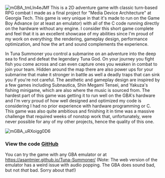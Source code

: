 ![mGBA_tmLln4eJMf](https://github.com/asantmier/Tuna-Summoner/assets/91630046/18396d1b-0185-4a7c-8995-095fb9d0cee6)
This is a 2D adventure game with classic turn-based RPG combat I made as a final project for "Media Device Architecture"
at Georgia Tech. This game is very unique in that it's made to run on the Game Boy Advance (or at least an emulator) with
all of the C code running directly on the hardware without any engine. I consider this short game complete and feel that
it is an excellent showcase of my abilities since I'm proud of my work on everything: the rendering, gameplay design, 
performance optimization, and how the art and sound complements the experience.

In Tuna Summoner you control a submarine on an adventure into the deep sea to find and defeat the legendary Tuna God.
On your journey you fight fish you come across and can even capture ones you weaken in combat to join your team. Hidden
around the map there are also power ups for your submarine that make it stronger in battle as well a deadly traps that
can sink you if you're not careful. The aesthetic and gameplay design are inspired by a few games including Subnautica, 
Shin Megami Tensei, and Yakuza's fishing minigame, which are also where the music is sourced from. The hardest part of 
this game was getting it to run well on the GBA's hardware and I'm very proud of how well designed and optimized my code
is considering I had no prior experience with hardware programming or C. This game was also quite ambitious and finishing
it in time was a massive challenge that required weeks of nonstop work that, unfortunately, were never possible for any of
my other projects, hence the quality of this one.

![mGBA_uRXoigg0D6](https://github.com/asantmier/Tuna-Summoner/assets/91630046/4e235b55-53fd-455f-9301-b907b7819043)

### View the code [GitHub](https://github.com/asantmier/Tuna-Summoner)

You can try the game with any GBA emulator or at
https://asantmier.github.io/Tuna-Summoner/
(Note: The web version of the emulator has a weird issue with audio popping. The GBA does sound bad, but not *that* bad. Sorry about that!)
